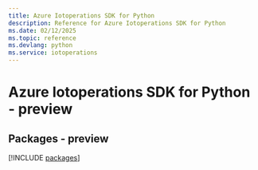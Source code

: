```yaml
---
title: Azure Iotoperations SDK for Python
description: Reference for Azure Iotoperations SDK for Python
ms.date: 02/12/2025
ms.topic: reference
ms.devlang: python
ms.service: iotoperations
---
```

# Azure Iotoperations SDK for Python - preview
## Packages - preview
[!INCLUDE [packages](iotoperations-index.md)]